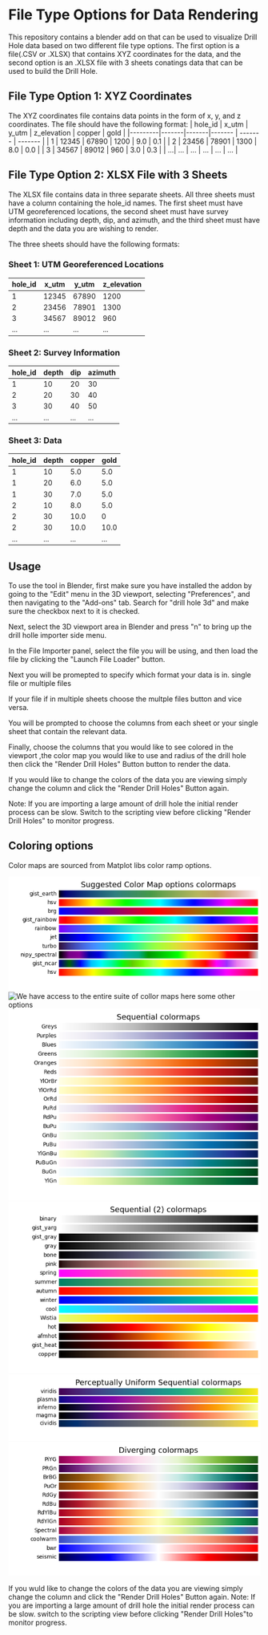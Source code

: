 # File Type Options for Data Rendering

This repository contains a blender add on that can be used to visualize Drill Hole data based on two different file type options. The first option is a file(.CSV or .XLSX) that contains XYZ coordinates for the data, and the second option is an .XLSX file with 3 sheets conatings data that can be used to build the Drill Hole.

## File Type Option 1: XYZ Coordinates

The XYZ coordinates file contains data points in the form of x, y, and z coordinates. The file should have the following format:
| hole_id | x_utm | y_utm | z_elevation | copper | gold |
|---------|-------|-------|------- |   -------   | ------- |
| 1  | 12345 | 67890 | 1200        | 9.0    | 0.1  |
| 2  | 23456 | 78901 | 1300        | 8.0    | 0.0  |
| 3  | 34567 | 89012 | 960         | 3.0    | 0.3  |
| ...| ...   | ...   | ...         | ...    | ...  |

## File Type Option 2: XLSX File with 3 Sheets

The XLSX file contains data in three separate sheets. All three sheets must have a column containing the hole_id names. The first sheet must have UTM georeferenced locations, the second sheet must have survey information including depth, dip, and azimuth, and the third sheet must have depth and the data you are wishing to render.

The three sheets should have the following formats:

### Sheet 1: UTM Georeferenced Locations

| hole_id | x_utm | y_utm | z_elevation |
|---------|-------|-------|-------|
| 1  | 12345 | 67890 | 1200  |
| 2  | 23456 | 78901 | 1300  |
| 3  | 34567 | 89012 | 960   |
| ...     | ...   | ...   | ...   |

### Sheet 2: Survey Information

| hole_id | depth | dip | azimuth |
|---------|-------|-----|---------|
| 1       | 10    | 20  | 30      |
| 2       | 20    | 30  | 40      |
| 3       | 30    | 40  | 50      |
| ...     | ...   | ... | ...     |

### Sheet 3: Data

| hole_id | depth | copper | gold |
|---------|-------|------  |------|
| 1       | 10    | 5.0    | 5.0  |
| 1       | 20    | 6.0    | 5.0  |
| 1       | 30    | 7.0    | 5.0  |
| 2       | 10    | 8.0    | 5.0  |
| 2       | 30    | 10.0   |   0  |
| 2       | 30    | 10.0   | 10.0 |
| ...     | ...   | ...    | ...  |

## Usage


To use the tool in Blender, first make sure you have installed the addon by going to the "Edit" menu in the 3D viewport, selecting "Preferences", and then navigating to the "Add-ons" tab. Search for "drill hole 3d" and make sure the checkbox next to it is checked.

Next, select the 3D viewport area in Blender and press "n" to bring up the drill holle importer side menu.

In the File Importer panel, select the file you will be using, and then load the file by clicking the "Launch File Loader" button. 

Next you will be promepted to specify which format your data is in. single file or multiple files

If your file if in multiple sheets choose the multple files button and vice versa.

You will be prompted to choose the columns from each sheet or your single sheet that contain the relevant data.

Finally, choose the columns that you would like to see colored in the viewport ,the color map you would like to use and radius of the drill hole then click the "Render Drill Holes" Button button to render the data.

If you would like to change the colors of the data you are viewing simply change the column and click the "Render Drill Holes" Button again.

Note: If you are importing a large amount of drill hole the initial render process can be slow. Switch to the scripting view before clicking "Render Drill Holes" to monitor progress.

## Coloring options
Color maps are sourced from Matplot libs color ramp options.

![Color map options are sourced from Mat plot lib](figures/suggested_maps.png)
![We have access to the entire suite of collor maps here some other options](figures/segq_colors.png)
![Sequential](figures/seq_colors.png)
![Sequential continued](figures/seq2_colors.png)
![Color map options are sourced from Mat plot lib](figures/perc_uni_colors.png)
![Color map options are sourced from Mat plot lib](figures/diverging.png)

If you wuld like to change the colors of the data you are viewing simply change the column and click the "Render Drill Holes" Button again.
Note: If you are importing a large amount of drill hole the initial render process can be slow. switch to the scripting view before clicking "Render Drill Holes"to monitor progress.